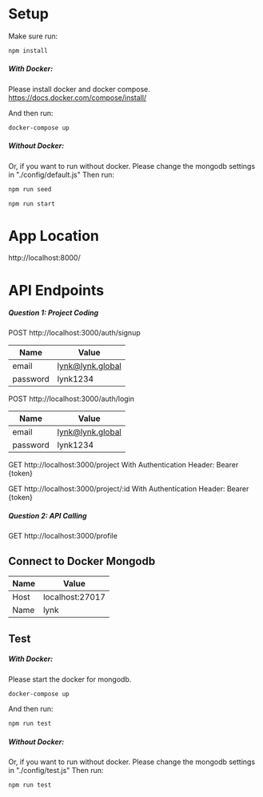 # Setup
Make sure run:
```bash
npm install
```
##### With Docker:
Please install docker and docker compose.
https://docs.docker.com/compose/install/

And then run:
```bash
docker-compose up
```

##### Without Docker:
Or, if you want to run without docker.
Please change the mongodb settings in "./config/default.js"
Then run:
```bash
npm run seed
```
```bash
npm run start
```

# App Location
http://localhost:8000/

# API Endpoints
##### Question 1: Project Coding
POST http://localhost:3000/auth/signup

| Name | Value  |
| ------ | ------ |
| email | lynk@lynk.global |
| password | lynk1234 |


POST http://localhost:3000/auth/login

| Name | Value  |
| ------ | ------ |
| email | lynk@lynk.global |
| password | lynk1234 |

GET http://localhost:3000/project
With Authentication Header: Bearer {token}

GET http://localhost:3000/project/:id
With Authentication Header: Bearer {token}

##### Question 2: API Calling
GET http://localhost:3000/profile


## Connect to Docker Mongodb

| Name | Value |
| ------ | ------ |
| Host | localhost:27017 |
| Name | lynk |

## Test
##### With Docker:
Please start the docker for mongodb.
```bash
docker-compose up
```
And then run:
```bash
npm run test
```

##### Without Docker:
Or, if you want to run without docker.
Please change the mongodb settings in "./config/test.js"
Then run:
```bash
npm run test
```